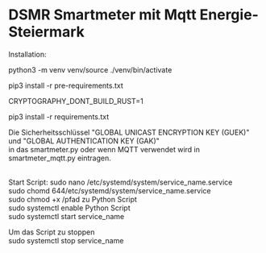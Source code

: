 # DSMR Smartmeter mit Mqtt Energie-Steiermark

Installation: </br>

python3 -m venv venv/source ./venv/bin/activate </br>

pip3 install -r pre-requirements.txt </br>

CRYPTOGRAPHY_DONT_BUILD_RUST=1 </br>

pip3 install -r requirements.txt

Die Sicherheitsschlüssel "GLOBAL UNICAST ENCRYPTION KEY (GUEK)" und "GLOBAL AUTHENTICATION KEY (GAK)"</br>
in das smartmeter.py oder wenn MQTT verwendet wird in smartmeter_mqtt.py eintragen.</br></br>


Start Script:
sudo nano /etc/systemd/system/service_name.service </br>
sudo chomd 644/etc/systemd/system/service_name.service </br>
sudo chmod +x /pfad zu Python Script </br>
sudo systemctl enable Python Script </br>
sudo systemctl start service_name </br>

Um das Script zu stoppen </br>
sudo systemctl stop service_name
